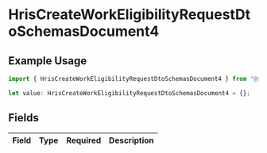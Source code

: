 # HrisCreateWorkEligibilityRequestDtoSchemasDocument4

## Example Usage

```typescript
import { HrisCreateWorkEligibilityRequestDtoSchemasDocument4 } from "@stackone/stackone-client-ts/sdk/models/shared";

let value: HrisCreateWorkEligibilityRequestDtoSchemasDocument4 = {};
```

## Fields

| Field       | Type        | Required    | Description |
| ----------- | ----------- | ----------- | ----------- |